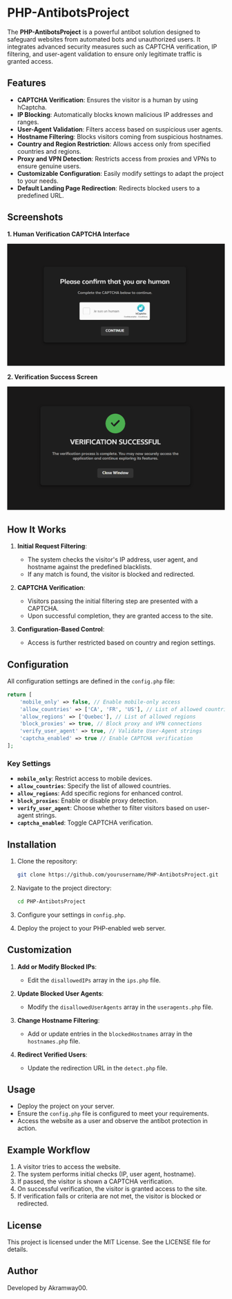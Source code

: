 # PHP-AntibotsProject
The **PHP-AntibotsProject** is a powerful antibot solution designed to safeguard websites from automated bots and unauthorized users. It integrates advanced security measures such as CAPTCHA verification, IP filtering, and user-agent validation to ensure only legitimate traffic is granted access.

## Features

- **CAPTCHA Verification**: Ensures the visitor is a human by using hCaptcha.
- **IP Blocking**: Automatically blocks known malicious IP addresses and ranges.
- **User-Agent Validation**: Filters access based on suspicious user agents.
- **Hostname Filtering**: Blocks visitors coming from suspicious hostnames.
- **Country and Region Restriction**: Allows access only from specified countries and regions.
- **Proxy and VPN Detection**: Restricts access from proxies and VPNs to ensure genuine users.
- **Customizable Configuration**: Easily modify settings to adapt the project to your needs.
- **Default Landing Page Redirection**: Redirects blocked users to a predefined URL.

## Screenshots
**1. Human Verification CAPTCHA Interface**

![Captcha Verification](captchaScreenshot.PNG)

**2. Verification Success Screen**

![Verification Success](successScreenshot.PNG)

## How It Works

1. **Initial Request Filtering**:
   - The system checks the visitor's IP address, user agent, and hostname against the predefined blacklists.
   - If any match is found, the visitor is blocked and redirected.

2. **CAPTCHA Verification**:
   - Visitors passing the initial filtering step are presented with a CAPTCHA.
   - Upon successful completion, they are granted access to the site.

3. **Configuration-Based Control**:
   - Access is further restricted based on country and region settings.

## Configuration

All configuration settings are defined in the `config.php` file:

```php
return [
    'mobile_only' => false, // Enable mobile-only access
    'allow_countries' => ['CA', 'FR', 'US'], // List of allowed countries (ISO codes)
    'allow_regions' => ['Quebec'], // List of allowed regions
    'block_proxies' => true, // Block proxy and VPN connections
    'verify_user_agent' => true, // Validate User-Agent strings
    'captcha_enabled' => true // Enable CAPTCHA verification
];
```

### Key Settings

- **`mobile_only`**: Restrict access to mobile devices.
- **`allow_countries`**: Specify the list of allowed countries.
- **`allow_regions`**: Add specific regions for enhanced control.
- **`block_proxies`**: Enable or disable proxy detection.
- **`verify_user_agent`**: Choose whether to filter visitors based on user-agent strings.
- **`captcha_enabled`**: Toggle CAPTCHA verification.

## Installation

1. Clone the repository:
   ```bash
   git clone https://github.com/yourusername/PHP-AntibotsProject.git
   ```

2. Navigate to the project directory:
   ```bash
   cd PHP-AntibotsProject
   ```

3. Configure your settings in `config.php`.

4. Deploy the project to your PHP-enabled web server.

## Customization

1. **Add or Modify Blocked IPs**:
   - Edit the `disallowedIPs` array in the `ips.php` file.

2. **Update Blocked User Agents**:
   - Modify the `disallowedUserAgents` array in the `useragents.php` file.

3. **Change Hostname Filtering**:
   - Add or update entries in the `blockedHostnames` array in the `hostnames.php` file.

4. **Redirect Verified Users**:
   - Update the redirection URL in the `detect.php` file.

## Usage

- Deploy the project on your server.
- Ensure the `config.php` file is configured to meet your requirements.
- Access the website as a user and observe the antibot protection in action.

## Example Workflow

1. A visitor tries to access the website.
2. The system performs initial checks (IP, user agent, hostname).
3. If passed, the visitor is shown a CAPTCHA verification.
4. On successful verification, the visitor is granted access to the site.
5. If verification fails or criteria are not met, the visitor is blocked or redirected.

## License

This project is licensed under the MIT License. See the LICENSE file for details.

## Author

Developed by Akramway00.





